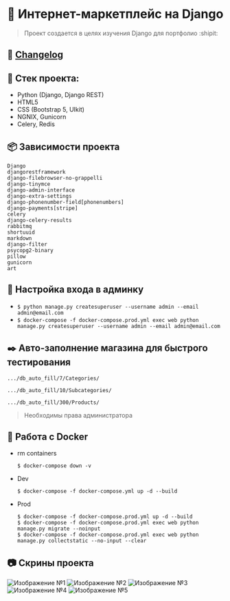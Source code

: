 # :poop: Интернет-маркетплейс на Django
> Проект создается в целях изучения Django для портфолио :shipit:

## :memo: [Changelog](https://github.com/Re-Gelu/Sample_shop/blob/master/changelog.txt)

## :triangular_ruler: Стек проекта: 
- Python (Django, Django REST)
- HTML5
- CSS (Bootstrap 5, UIkit)
- NGNIX, Gunicorn
- Celery, Redis

## :package: Зависимости проекта
```
Django
djangorestframework
django-filebrowser-no-grappelli
django-tinymce
django-admin-interface
django-extra-settings
django-phonenumber-field[phonenumbers]
django-payments[stripe]
celery
django-celery-results
rabbitmq
shortuuid
markdown
django-filter
psycopg2-binary
pillow
gunicorn
art
```

## :closed_lock_with_key: Настройка входа в админку

- `$ python manage.py createsuperuser --username admin --email admin@email.com`
- `$ docker-compose -f docker-compose.prod.yml exec web python manage.py createsuperuser --username admin --email admin@email.com`

## :black_nib: Авто-заполнение магазина для быстрого тестирования

```
.../db_auto_fill/7/Categories/
```
```
.../db_auto_fill/10/Subcategories/
```
```
.../db_auto_fill/300/Products/
```

> Необходимы права администратора

## :whale: Работа с Docker

- rm containers

  ```
  $ docker-compose down -v
  ```

- Dev
  ```
  $ docker-compose -f docker-compose.yml up -d --build
  ```

- Prod
  ```
  $ docker-compose -f docker-compose.prod.yml up -d --build
  $ docker-compose -f docker-compose.prod.yml exec web python manage.py migrate --noinput
  $ docker-compose -f docker-compose.prod.yml exec web python manage.py collectstatic --no-input --clear
  ```
  
## :camera: Скрины проекта

![Изображение №1](https://user-images.githubusercontent.com/75813517/188868325-ccd04c10-ce03-4f4e-953d-585486d8c895.png)
![Изображение №2](https://user-images.githubusercontent.com/75813517/188868290-8b498777-60ec-4122-b541-f212753966cc.png)
![Изображение №3](https://user-images.githubusercontent.com/75813517/188868272-d8536fb7-d3bc-4877-baf1-665ba7183fcd.png)
![Изображение №4](https://user-images.githubusercontent.com/75813517/188868235-59a80095-d2be-474e-849c-b36b1562ce31.png)
![Изображение №5](https://user-images.githubusercontent.com/75813517/188868163-d8e8793e-85f7-467a-9378-000430b886c1.png)
